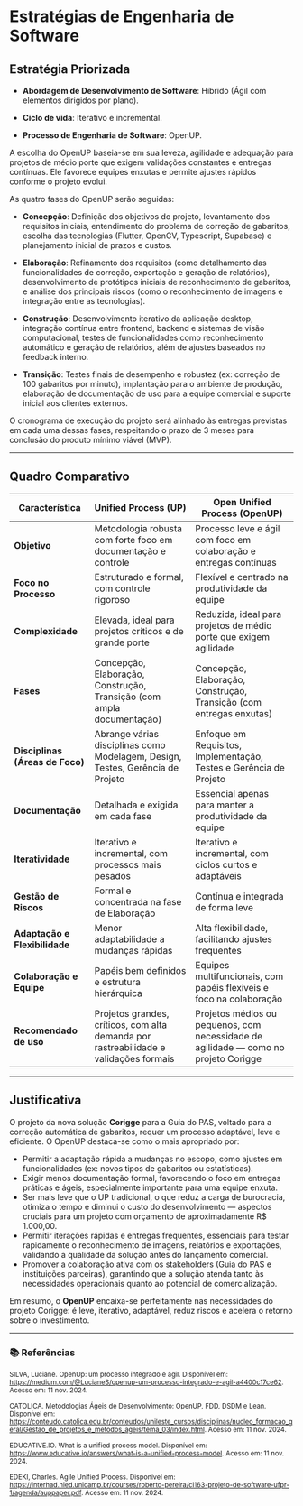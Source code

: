 # Estratégias de Engenharia de Software

## Estratégia Priorizada 

- **Abordagem de Desenvolvimento de Software**: Híbrido (Ágil com elementos dirigidos por plano).

- **Ciclo de vida**: Iterativo e incremental.

- **Processo de Engenharia de Software**: OpenUP.

A escolha do OpenUP baseia-se em sua leveza, agilidade e adequação para projetos de médio porte que exigem validações constantes e entregas contínuas. Ele favorece equipes enxutas e permite ajustes rápidos conforme o projeto evolui.

As quatro fases do OpenUP serão seguidas:

- **Concepção**: Definição dos objetivos do projeto, levantamento dos requisitos iniciais, entendimento do problema de correção de gabaritos, escolha das tecnologias (Flutter, OpenCV, Typescript, Supabase) e planejamento inicial de prazos e custos.
  
- **Elaboração**: Refinamento dos requisitos (como detalhamento das funcionalidades de correção, exportação e geração de relatórios), desenvolvimento de protótipos iniciais de reconhecimento de gabaritos, e análise dos principais riscos (como o reconhecimento de imagens e integração entre as tecnologias).

- **Construção**: Desenvolvimento iterativo da aplicação desktop, integração contínua entre frontend, backend e sistemas de visão computacional, testes de funcionalidades como reconhecimento automático e geração de relatórios, além de ajustes baseados no feedback interno.

- **Transição**: Testes finais de desempenho e robustez (ex: correção de 100 gabaritos por minuto), implantação para o ambiente de produção, elaboração de documentação de uso para a equipe comercial e suporte inicial aos clientes externos.

O cronograma de execução do projeto será alinhado às entregas previstas em cada uma dessas fases, respeitando o prazo de 3 meses para conclusão do produto mínimo viável (MVP).

---

## Quadro Comparativo 

| **Característica**           | **Unified Process (UP)**                                                                 | **Open Unified Process (OpenUP)**                                                           |
|-----------------------------|-------------------------------------------------------------------------------------------|---------------------------------------------------------------------------------------------|
| **Objetivo**                | Metodologia robusta com forte foco em documentação e controle                            | Processo leve e ágil com foco em colaboração e entregas contínuas                          |
| **Foco no Processo**        | Estruturado e formal, com controle rigoroso                                               | Flexível e centrado na produtividade da equipe                                              |
| **Complexidade**            | Elevada, ideal para projetos críticos e de grande porte                                   | Reduzida, ideal para projetos de médio porte que exigem agilidade                          |
| **Fases**                   | Concepção, Elaboração, Construção, Transição (com ampla documentação)                     | Concepção, Elaboração, Construção, Transição (com entregas enxutas)                        |
| **Disciplinas (Áreas de Foco)**             | Abrange várias disciplinas como Modelagem, Design, Testes, Gerência de Projeto           | Enfoque em Requisitos, Implementação, Testes e Gerência de Projeto                         |
| **Documentação**            | Detalhada e exigida em cada fase                                                          | Essencial apenas para manter a produtividade da equipe                                     |
| **Iteratividade**           | Iterativo e incremental, com processos mais pesados                                       | Iterativo e incremental, com ciclos curtos e adaptáveis                                    |
| **Gestão de Riscos**        | Formal e concentrada na fase de Elaboração                                                | Contínua e integrada de forma leve                                                         |
| **Adaptação e Flexibilidade**           | Menor adaptabilidade a mudanças rápidas                                                   | Alta flexibilidade, facilitando ajustes frequentes                                         |
| **Colaboração e Equipe**             | Papéis bem definidos e estrutura hierárquica                                              | Equipes multifuncionais, com papéis flexíveis e foco na colaboração                        |
| **Recomendado de uso**        | Projetos grandes, críticos, com alta demanda por rastreabilidade e validações formais    | Projetos médios ou pequenos, com necessidade de agilidade — como no projeto Corigge        |

---

## Justificativa 

O projeto da nova solução **Corigge** para a Guia do PAS, voltado para a correção automática de gabaritos, requer um processo adaptável, leve e eficiente. O OpenUP destaca-se como o mais apropriado por:

- Permitir a adaptação rápida a mudanças no escopo, como ajustes em funcionalidades (ex: novos tipos de gabaritos ou estatísticas).
- Exigir menos documentação formal, favorecendo o foco em entregas práticas e ágeis, especialmente importante para uma equipe enxuta.
- Ser mais leve que o UP tradicional, o que reduz a carga de burocracia, otimiza o tempo e diminui o custo do desenvolvimento — aspectos cruciais para um projeto com orçamento de aproximadamente R\$ 1.000,00.
- Permitir iterações rápidas e entregas frequentes, essenciais para testar rapidamente o reconhecimento de imagens, relatórios e exportações, validando a qualidade da solução antes do lançamento comercial.
- Promover a colaboração ativa com os stakeholders (Guia do PAS e instituições parceiras), garantindo que a solução atenda tanto às necessidades operacionais quanto ao potencial de comercialização.

Em resumo, o **OpenUP** encaixa-se perfeitamente nas necessidades do projeto Corigge: é leve, iterativo, adaptável, reduz riscos e acelera o retorno sobre o investimento.

---

### 📚 Referências 

<small>SILVA, Luciane. OpenUp: um processo integrado e ágil. Disponível em: <https://medium.com/@LucianeS/openup-um-processo-integrado-e-agil-a4400c17ce62>. Acesso em: 11 nov. 2024.</small>

<small>CATOLICA. Metodologias Ágeis de Desenvolvimento: OpenUP, FDD, DSDM e Lean. Disponível em: <https://conteudo.catolica.edu.br/conteudos/unileste_cursos/disciplinas/nucleo_formacao_geral/Gestao_de_projetos_e_metodos_ageis/tema_03/index.html>. Acesso em: 11 nov. 2024.</small>

<small>EDUCATIVE.IO. What is a unified process model. Disponível em: <https://www.educative.io/answers/what-is-a-unified-process-model>. Acesso em: 11 nov. 2024.</small>

<small>EDEKI, Charles. Agile Unified Process. Disponível em: <https://interhad.nied.unicamp.br/courses/roberto-pereira/ci163-projeto-de-software-ufpr-1/agenda/auppaper.pdf>. Acesso em: 11 nov. 2024.</small>